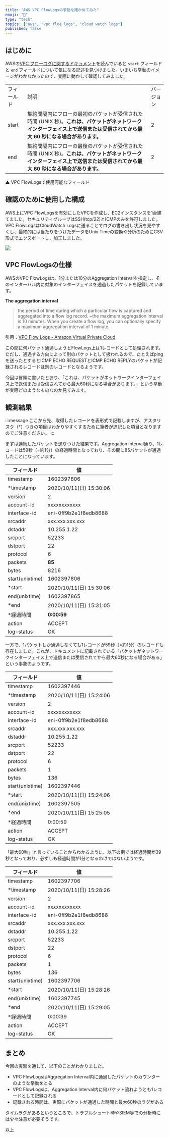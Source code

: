 ```yaml
---
title: "AWS VPC FlowLogsの挙動を確かめてみた"
emoji: "🧪"
type: "tech"
topics: ["aws", "vpc floe logs", "cloud watch logs"]
published: false
---
```


## はじめに

AWSの[VPC フローログに関するドキュメント](https://docs.aws.amazon.com/ja_jp/vpc/latest/userguide/flow-logs.html)を読んでいると `start` フィールドと `end` フィールドについて気になる記述を見つけました。いまいち挙動のイメージがわかなかったので、実際に動かして確認してみました。

<table>
	<tr>
		<td>フィールド</td>
		<td>説明</td>
		<td>バージョン</td>
	</tr>
	<tr>
		<td>start</td>
		<td>集約間隔内にフローの最初のパケットが受信された時間 (UNIX 秒)。<b>これは、パケットがネットワークインターフェイス上で送信または受信されてから最大 60 秒になる場合があります。</b></td>
		<td>2</td>
	</tr>
	<tr>
		<td>end</td>
		<td>集約間隔内にフローの最後のパケットが受信された時間 (UNIX 秒)。<b>これは、パケットがネットワークインターフェイス上で送信または受信されてから最大 60 秒になる場合があります。</b></td>
		<td>2</td>
	</tr>
</table>

▲ VPC FlowLogsで使用可能なフィールド

## 確認のために使用した構成

AWS上にVPC FlowLogsを有効にしたVPCを作成し、EC2インスタンスを1台建てました。セキュリティグループはSSH(tcp/22)とICMPのみを許可しました。VPC FlowLogsはCloudWatch Logsに送ることでログの書き出し状況を見やすくし、最終的には当たりをつけたデータをUnix Timeの変換や分析のためにCSV形式でエクスポートし、加工しました。

![](https://storage.googleapis.com/zenn-user-upload/w4aalll92iqnh3yjauadcod6jxy4)

## VPC FlowLogsの仕様

AWSのVPC FlowLogsは、1分または10分のAggregation Intervalを指定し、そのインターバル内に対象のインターフェイスを通過したパケットを記録しています。

**The aggregation interval**

> the period of time during which a particular flow is captured and aggregated into a flow log record. ~the maximum aggregation interval is 10 minutes. When you create a flow log, you can optionally specify a maximum aggregation interval of 1 minute.

引用：[VPC Flow Logs \- Amazon Virtual Private Cloud](https://docs.aws.amazon.com/vpc/latest/userguide/flow-logs.html)

この間に何パケット通過しようとFlowLogs上は1レコードとして処理されます。ただし、通過する方向によって別のパケットとして扱われるので、たとえばpingを送ったとするとICMP ECHO REQUESTとICMP ECHO REPLYのパケットが記録されるレコードは別のレコードとなるようです。

今回は冒頭に書いたとおり、「これは、パケットがネットワークインターフェイス上で送信または受信されてから最大60秒になる場合があります。」という挙動が実際どのようなものなのか見てみます。

## 観測結果

:::message
ここから先、取得したレコードを表形式で記載しますが、アスタリスク（*）つきの項目はわかりやすくするために筆者が追記した項目となりますのでご注意ください。
:::

まずは連続したパケットを送りつけた結果です。Aggregation interval通り、1レコードは59秒（=約1分）の経過時間となっており、その間に85パケットが通過したことになっています。

フィールド | 値
-- | --
timestamp | 1602397806
*timestamp | 2020/10/11(日)   15:30:06
version | 2
account-id | xxxxxxxxxxxx
interface-id | eni-0ff9b2e1f8edb8688
srcaddr | xxx.xxx.xxx.xxx
dstaddr | 10.255.1.22
srcport | 52233
dstport | 22
protocol | 6
packets | **85**
bytes | 8216
start(unixtime) | 1602397806
*start | 2020/10/11(日)   15:30:06
end(unixtime) | 1602397865
*end | 2020/10/11(日)   15:31:05
*経過時間 | **0:00:59**
action | ACCEPT
log-status | OK

一方で、1パケットしか通過しなくても1レコードが59秒（=約1分）のレコードも存在しました。これが、ドキュメントに記載されている「パケットがネットワークインターフェイス上で送信または受信されてから最大60秒になる場合がある」という事象のようです。

フィールド | 値
-- | --
timestamp | 1602397446
*timestamp | 2020/10/11(日)   15:24:06
version | 2
account-id | xxxxxxxxxxxx
interface-id | eni-0ff9b2e1f8edb8688
srcaddr | xxx.xxx.xxx.xxx
dstaddr | 10.255.1.22
srcport | 52233
dstport | 22
protocol | 6
packets | 1
bytes | 136
start(unixtime) | 1602397446
*start | 2020/10/11(日)   15:24:06
end(unixtime) | 1602397505
*end | 2020/10/11(日)   15:25:05
*経過時間 | 0:00:59
action | ACCEPT
log-status | OK

「最大60秒」と言っていることからわかるように、以下の例では経過時間が39秒となっており、必ずしも経過時間が1分となるわけではないようです。

フィールド | 値
-- | --
timestamp | 1602397706
*timestamp | 2020/10/11(日)   15:28:26
version | 2
account-id | xxxxxxxxxxxx
interface-id | eni-0ff9b2e1f8edb8688
srcaddr | xxx.xxx.xxx.xxx
dstaddr | 10.255.1.22
srcport | 52233
dstport | 22
protocol | 6
packets | 1
bytes | 136
start(unixtime) | 1602397706
*start | 2020/10/11(日)   15:28:26
end(unixtime) | 1602397745
*end | 2020/10/11(日)   15:29:05
*経過時間 | 0:00:39
action | ACCEPT
log-status | OK

## まとめ

今回の実験を通して、以下のことがわかりました。

- VPC FlowLogsはAggregation Interval内に通過したパケットのカウンターのような挙動をとる
- VPC FlowLogsは、Aggregation Interval内に何パケット流れようとも1レコードとして記録される
- 記録される時間は、実際にパケットが通過した時間と最大60秒のラグがある

タイムラグがあるというところで、トラブルシュート時やSIEM等での分析時には少々注意が必要そうです。

以上